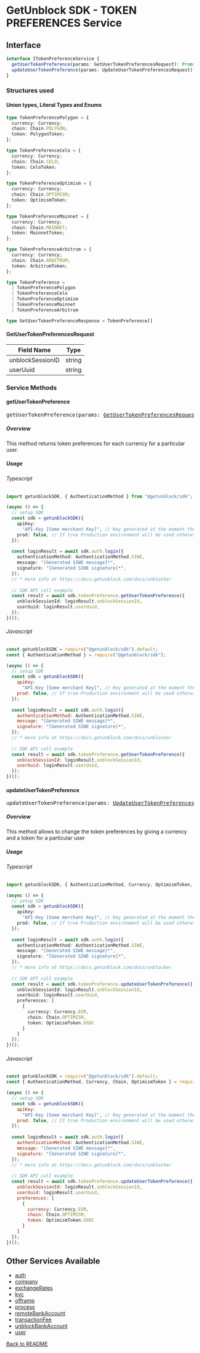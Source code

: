 # GetUnblock SDK - TOKEN PREFERENCES Service

## Interface

```typescript
interface ITokenPreferenceService {
  getUserTokenPreference(params: GetUserTokenPreferencesRequest): Promise<GetUserTokenPreferenceResponse>
  updateUserTokenPreference(params: UpdateUserTokenPreferencesRequest): Promise<UpdateUserTokenPreferencesResponse>;
}
```

### Structures used

#### Union types, Literal Types and Enums

<span id="TokenPreferencePolygon"></span>

```typescript
type TokenPreferencePolygon = {
  currency: Currency;
  chain: Chain.POLYGON;
  token: PolygonToken;
};
```

<span id="TokenPreferenceCelo"></span>

```typescript
type TokenPreferenceCelo = {
  currency: Currency;
  chain: Chain.CELO;
  token: CeloToken;
};
```

<span id="TokenPreferenceOptimism"></span>

```typescript
type TokenPreferenceOptimism = {
  currency: Currency;
  chain: Chain.OPTIMISM;
  token: OptimismToken;
};
```

<span id="TokenPreferenceMainnet"></span>

```typescript
type TokenPreferenceMainnet = {
  currency: Currency;
  chain: Chain.MAINNET;
  token: MainnetToken;
};
```

<span id="TokenPreferenceArbitrum"></span>

```typescript
type TokenPreferenceArbitrum = {
  currency: Currency;
  chain: Chain.ARBITRUM;
  token: ArbitrumToken;
};
```

<span id="TokenPreference"></span>

```typescript
type TokenPreference =
  | TokenPreferencePolygon
  | TokenPreferenceCelo
  | TokenPreferenceOptimism
  | TokenPreferenceMainnet
  | TokenPreferenceArbitrum
```

<span id="GetUserTokenPreferenceResponse"></span>

```typescript
type GetUserTokenPreferenceResponse = TokenPreference[]
```

#### <span id="GetUserTokenPreferencesRequest"></span>GetUserTokenPreferencesRequest

| Field Name | Type |
| ---------- | ---- |
| unblockSessionID | string |
| userUuid | string |

### Service Methods

#### getUserTokenPreference

<div><pre>getUserTokenPreference(params: <a href="#GetUserTokenPreferencesRequest">GetUserTokenPreferencesRequest</a>): Promise&#60;<a href="#GetUserTokenPreferenceResponse">GetUserTokenPreferenceResponse</a>&#62;</pre></div>

##### Overview

This method returns token preferences for each currency for a particular user.

##### Usage

###### Typescript

```typescript
import getunblockSDK, { AuthenticationMethod } from "@getunblock/sdk";

(async () => {
  // setup SDK
  const sdk = getunblockSDK({
    apiKey:
      "API-Key [Some merchant Key]", // Key generated at the moment the merchant was created in getunblock system
    prod: false, // If true Production environment will be used otherwise Sandbox will be used instead
  });
  
  const loginResult = await sdk.auth.login({
    authenticationMethod: AuthenticationMethod.SIWE,
    message: "[Generated SIWE message]*",
    signature: "[Generated SIWE signature]*",
  });
  // * more info at https://docs.getunblock.com/docs/unblocker
  
  // SDK API call example
  const result = await sdk.tokenPreference.getUserTokenPreference({
    unblockSessionId: loginResult.unblockSessionId,
    userUuid: loginResult.userUuid,
  });
})();
```

###### Javascript

```javascript
const getunblockSDK = require("@getunblock/sdk").default;
const { AuthenticationMethod } = require("@getunblock/sdk"); 

(async () => {
  // setup SDK
  const sdk = getunblockSDK({
    apiKey:
      "API-Key [Some merchant Key]", // Key generated at the moment the merchant was created in getunblock system
    prod: false, // If true Production environment will be used otherwise Sandbox will be used instead
  });
  
  const loginResult = await sdk.auth.login({
    authenticationMethod: AuthenticationMethod.SIWE,
    message: "[Generated SIWE message]*",
    signature: "[Generated SIWE signature]*",
  });
  // * more info at https://docs.getunblock.com/docs/unblocker
  
  // SDK API call example
  const result = await sdk.tokenPreference.getUserTokenPreference({
    unblockSessionId: loginResult.unblockSessionId,
    userUuid: loginResult.userUuid,
  });
})();
```

#### updateUserTokenPreference

<div><pre>updateUserTokenPreference(params: <a href="#UpdateUserTokenPreferencesRequest">UpdateUserTokenPreferencesRequest</a>): Promise&#60;<a href="#UpdateUserTokenPreferencesResponse">UpdateUserTokenPreferencesResponse</a>&#62;</pre></div>

##### Overview

This method allows to change the token preferences by giving a currency and a token for a particular user

##### Usage

###### Typescript

```typescript
import getunblockSDK, { AuthenticationMethod, Currency, OptimismToken, Chain } from "@getunblock/sdk";

(async () => {
  // setup SDK
  const sdk = getunblockSDK({
    apiKey:
      "API-Key [Some merchant Key]", // Key generated at the moment the merchant was created in getunblock system
    prod: false, // If true Production environment will be used otherwise Sandbox will be used instead
  });
  
  const loginResult = await sdk.auth.login({
    authenticationMethod: AuthenticationMethod.SIWE,
    message: "[Generated SIWE message]*",
    signature: "[Generated SIWE signature]*",
  });
  // * more info at https://docs.getunblock.com/docs/unblocker
  
  // SDK API call example
  const result = await sdk.tokenPreference.updateUserTokenPreference({
    unblockSessionId: loginResult.unblockSessionId,
    userUuid: loginResult.userUuid,
    preferences: [
      {
        currency: Currency.EUR,
        chain: Chain.OPTIMISM,
        token: OptimismToken.USDC
      }
    ]
  });
})();
```

###### Javascript

```javascript
const getunblockSDK = require("@getunblock/sdk").default;
const { AuthenticationMethod, Currency, Chain, OptimismToken } = require("@getunblock/sdk"); 

(async () => {
  // setup SDK
  const sdk = getunblockSDK({
    apiKey:
      "API-Key [Some merchant Key]", // Key generated at the moment the merchant was created in getunblock system
    prod: false, // If true Production environment will be used otherwise Sandbox will be used instead
  });
  
  const loginResult = await sdk.auth.login({
    authenticationMethod: AuthenticationMethod.SIWE,
    message: "[Generated SIWE message]*",
    signature: "[Generated SIWE signature]*",
  });
  // * more info at https://docs.getunblock.com/docs/unblocker
  
  // SDK API call example
  const result = await sdk.tokenPreference.updateUserTokenPreference({
    unblockSessionId: loginResult.unblockSessionId,
    userUuid: loginResult.userUuid,
    preferences: [
      {
        currency: Currency.EUR,
        chain: Chain.OPTIMISM,
        token: OptimismToken.USDC
      }
    ]
  });
})();
```

## Other Services Available

* [auth](/docs/AUTH.md)
* [company](/docs/COMPANY.md)
* [exchangeRates](/docs/EXCHANGE_RATES.md)
* [kyc](/docs/KYC.md)
* [offramp](/docs/OFFRAMP.md)
* [process](/docs/PROCESS.md)
* [remoteBankAccount](/docs/REMOTE_BANK_ACCOUNT.md)
* [transactionFee](/docs/TRANSACTION_FEE.md)
* [unblockBankAccount](/docs/UNBLOCK_BANK_ACCOUNT.md)
* [user](/docs/USER.md)

[Back to README](/README.md)
